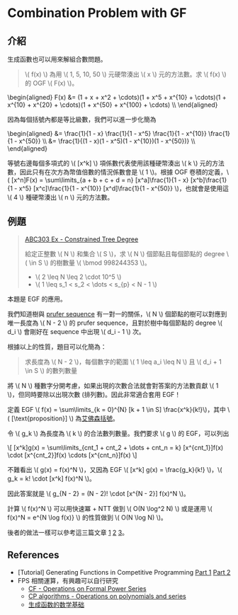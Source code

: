 # Combination Problem with GF

## 介紹

生成函數也可以用來解組合數問題。

> \\( f(x) \\) 為用 \\( 1, 5, 10, 50 \\) 元硬幣湊出 \\( x \\) 元的方法數。求 \\( f(x) \\) 的 OGF \\( F(x) \\)。

\begin{aligned}
F(x) &= (1 + x + x^2 + \cdots)(1 + x^5 + x^{10} + \cdots)(1 + x^{10} + x^{20} + \cdots)(1 + x^{50} + x^{100} + \cdots) \\\\
\end{aligned}

因為每個括號內都是等比級數，我們可以進一步化簡為

\begin{aligned}
&= \frac{1}{1 - x} \frac{1}{1 - x^5} \frac{1}{1 - x^{10}} \frac{1}{1 - x^{50}} \\\\
&= \frac{1}{(1 - x)(1 - x^5)(1 - x^{10})(1 - x^{50})} \\\\
\end{aligned}

等號右邊每個多項式的 \\( [x^k] \\) 項係數代表使用該種硬幣湊出 \\( k \\) 元的方法數，因此只有在次方為幣值倍數的情況係數會是 \\( 1 \\)。根據 OGF 卷積的定義，\\( [x^n]F(x) = \sum\limits_{a + b + c + d = n} [x^a]\frac{1}{1 - x} [x^b]\frac{1}{1 - x^5} [x^c]\frac{1}{1 - x^{10}} [x^d]\frac{1}{1 - x^{50}} \\)，也就會是使用這 \\( 4 \\) 種硬幣湊出 \\( n \\) 元的方法數。

## 例題

> [ABC303 Ex - Constrained Tree Degree](https://atcoder.jp/contests/abc303/tasks/abc303_h)
>
> 給定正整數 \\( N \\) 和集合 \\( S \\)，求 \\( N \\) 個節點且每個節點的 degree \\( \in S \\) 的樹數量 \\( \bmod 998244353 \\)。
>
> - \\( 2 \leq N \leq 2 \cdot 10^5 \\)
> - \\( 1 \leq s_1 < s_2 < \dots < s_{p} < N - 1 \\)

本題是 EGF 的應用。

我們知道樹與 [prufer sequence](https://zh.wikipedia.org/zh-tw/%E6%99%AE%E5%90%95%E5%BC%97%E5%BA%8F%E5%88%97) 有一對一的關係，\\( N \\) 個節點的樹可以對應到唯一長度為 \\( N - 2 \\) 的 prufer sequence，且對於樹中每個節點的 degree \\( d_i \\) 會剛好在 sequence 中出現 \\( d_i - 1 \\) 次。

根據以上的性質，題目可以化簡為：

> 求長度為 \\( N - 2 \\)，每個數字的範圍 \\( 1 \leq a_i \leq N \\) 且 \\( d_i + 1 \in S \\) 的數列數量

將 \\( N \\) 種數字分開考慮，如果出現的次數合法就會對答案的方法數貢獻 \\( 1 \\)，但同時要除以出現次數 (排列數)。因此非常適合套用 EGF！

定義 EGF \\( f(x) = \sum\limits_{k = 0}^{N} [k + 1 \in S] \frac{x^k}{k!}\\)，其中 \\( [\text{proposition}] \\) 為[艾佛森括號](https://zh.wikipedia.org/zh-tw/%E8%89%BE%E4%BD%9B%E6%A3%AE%E6%8B%AC%E5%8F%B7)。

令 \\( g_k \\) 為長度為 \\( k \\) 的合法數列數量。我們要求 \\( g \\) 的 EGF，可以列出

\\[ [x^k]g(x) = \sum\limits_{cnt_1 + cnt_2 + \dots + cnt_n = k} [x^{cnt_1}]f(x) \cdot [x^{cnt_2}]f(x) \cdots [x^{cnt_n}]f(x) \\]

不難看出 \\( g(x) = f(x)^N \\)，又因為 EGF \\( [x^k] g(x) = \frac{g_k}{k!} \\)，\\( g_k = k! \cdot [x^k] f(x)^N \\)。

因此答案就是 \\( g_{N - 2} = (N - 2)! \cdot [x^{N - 2}] f(x)^N \\)。

計算 \\( f(x)^N \\) 可以用快速冪 + NTT 做到 \\( O(N \log^2 N) \\) 或是運用 \\( f(x)^N = e^{N \log f(x)} \\) 的性質做到 \\( O(N \log N) \\)。

後者的做法一樣可以參考這三篇文章 [1](https://codeforces.com/blog/entry/56422) [2](https://cp-algorithms.com/algebra/polynomial.html) [3](https://www.luogu.com.cn/blog/MoYuFang/sheng-cheng-han-shuo-di-shuo-xue-ji-chu)。

## References

- [Tutorial] Generating Functions in Competitive Programming [Part 1](https://codeforces.com/blog/entry/77468) [Part 2](https://codeforces.com/blog/entry/77551)
- FPS 相關運算，有興趣可以自行研究
  - [CF - Operations on Formal Power Series](https://codeforces.com/blog/entry/56422)
  - [CP algorithms - Operations on polynomials and series](https://cp-algorithms.com/algebra/polynomial.html)
  - [生成函数的数学基础](https://www.luogu.com.cn/blog/MoYuFang/sheng-cheng-han-shuo-di-shuo-xue-ji-chu)
